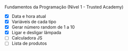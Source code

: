 Fundamentos da Programação (Nível 1 - Trusted Academy)
- [X] Data e hora atual
- [X] Variáveis de cada tipo
- [X] Gerar número random de 1 a 10
- [X] Ligar e desligar lâmpada
- [ ] Calculadora JS
- [ ] Lista de produtos
